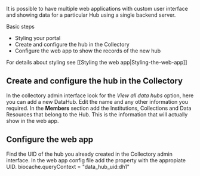 It is possible to have multiple web applications with custom user interface and showing data for a particular Hub using a single backend server.

Basic steps
* Styling your portal
* Create and configure the hub in the Collectory
* Configure the web app to show the records of the new hub

For details about styling see [[Styling the web app|Styling-the-web-app]]

## Create and configure the hub in the Collectory
In the collectory admin interface look for the *View all data hubs* option, here you can add a new DataHub. Edit the name and any other information you required.
In the **Members** section add the Institutions, Collections and Data Resources that belong to the Hub. This is the information that will actually show in the web app.

## Configure the web app
Find the UID of the hub you already created in the Collectory admin interface.
In the web app config file add the property with the appropiate UID.
    biocache.queryContext = "data_hub_uid:dh1"

